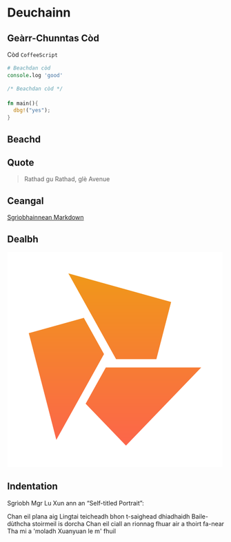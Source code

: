 [Beachdan cruinne Markdown]:#

# Deuchainn

## Geàrr-Chunntas Còd

Còd `CoffeeScript`

```coffee
# Beachdan còd
console.log 'good'


```

```rust
/* Beachdan còd */

fn main(){
  dbg!("yes");
}
```

## Beachd

<!-- HTML 注释 --> 

<!-- 多行注释 --> 

## Quote

> Rathad gu Rathad, glè Avenue

## Ceangal

[Sgrìobhainnean Markdown](https://github.com/xxai-art/xxai-art-md)

## Dealbh

![xxAI.Art Aithne Brand](https://raw.githubusercontent.com/xxai-art/web/main/file/svg/logo.svg)

## Indentation

Sgrìobh Mgr Lu Xun ann an “Self-titled Portrait”:

  Chan eil plana aig Lingtai teicheadh ​​​​bhon t-saighead dhiadhaidh
  Baile-dùthcha stoirmeil is dorcha
  Chan eil ciall an rionnag fhuar air a thoirt fa-near
  Tha mi a 'moladh Xuanyuan le m' fhuil


